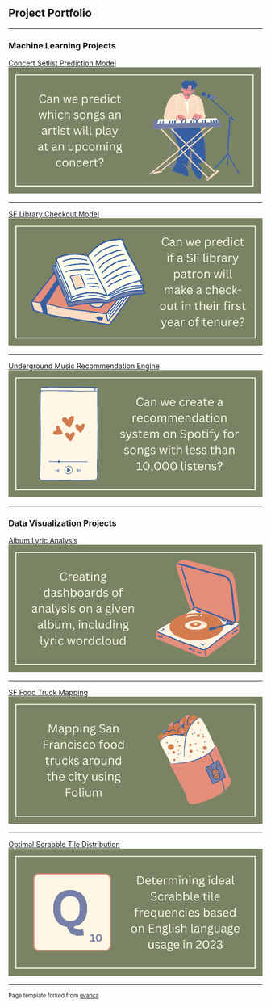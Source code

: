 ## Project Portfolio

---

### Machine Learning Projects 

[Concert Setlist Prediction Model](https://github.com/emmakrentz/setlist)
<img src="images/2.png?raw=true"
  width = "500"
  height = "250"
  />

---
[SF Library Checkout Model](https://github.com/emmakrentz/sflibrary)
<img src="images/1.png?raw=true"/>

---
[Underground Music Recommendation Engine](http://example.com/)
<img src="images/3.png?raw=true"/>

---

### Data Visualization Projects
[Album Lyric Analysis](https://github.com/emmakrentz/albumanalysis)
<img src="images/6.png?raw=true"/>

---
[SF Food Truck Mapping](https://github.com/emmakrentz/foodtruck)
<img src="images/4.png?raw=true"/>

---
[Optimal Scrabble Tile Distribution](https://github.com/emmakrentz/scrabble)
<img src="images/5.png?raw=true"/>





---
<p style="font-size:11px">Page template forked from <a href="https://github.com/evanca/quick-portfolio">evanca</a></p>
<!-- Remove above link if you don't want to attibute -->
